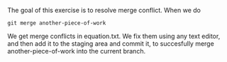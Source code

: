 The goal of this exercise is to resolve merge conflict. When we do

```
git merge another-piece-of-work
```

We get merge conflicts in equation.txt. We fix them using any text editor, and then add it to the staging area and commit it, to succesfully merge another-piece-of-work into the current branch.